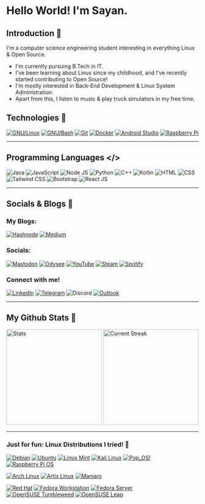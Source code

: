 # **Hello World!** I'm Sayan. 

## Introduction 👋
I'm a computer science engineering student interesting in everything Linux & Open Source.
- I'm currently pursuing B.Tech in IT.
- I've been learning about Linux since my childhood, and I've recently started contributing to Open Source!
- I'm mostly interested in Back-End Development & Linux System Administration.
- Apart from this, I listen to music & play truck simulators in my free time.

## Technologies 🧱
<a href="https://github.com/torvalds/linux" target="_blank">![GNU/Linux](https://img.shields.io/badge/GNU/Linux-003366?style=for-the-badge&logo=linux&logoColor=FFFFFF)</a>
<a href="https://www.gnu.org/software/bash" target="_blank">![GNU/Bash](https://img.shields.io/badge/GNU%2FBash-4EAA25?style=for-the-badge&logo=gnubash&logoColor=FFFFFF)</a>
<a href="https://git-scm.com/" target="_blank">![Git](https://img.shields.io/badge/Git-F05032?style=for-the-badge&logo=git&logoColor=FFFFFF)</a>
<a href="https://www.docker.com" target="_blank">![Docker](https://img.shields.io/badge/Docker-2496ED?style=for-the-badge&logo=docker&logoColor=FFFFFF)</a>
<a href="https://developer.android.com/studio" target="_blank">![Android Studio](https://img.shields.io/badge/Android%20Studio-3DDC84?style=for-the-badge&logo=androidstudio&logoColor=FFFFFF)</a>
<a href="https://www.raspberrypi.com/" target="_blank">![Raspberry Pi](https://img.shields.io/badge/Raspberry%20Pi-F05032?style=for-the-badge&logo=raspberrypi&logoColor=FFFFFF)</a>
<hr>

## Programming Languages </>
![Java](https://img.shields.io/badge/Java-F80000?style=for-the-badge&logo=oracle&logoColor=FFFFFF)
![JavaScript](https://img.shields.io/badge/JavaScript-F7DF1E?style=for-the-badge&logo=javascript&logoColor=000000)
![Node JS](https://img.shields.io/badge/Node.js-339933?style=for-the-badge&logo=nodedotjs&logoColor=FFFFFF)
![Python](https://img.shields.io/badge/Python-3776AB?style=for-the-badge&logo=python&logoColor=FFFFFF)
![C++](https://img.shields.io/badge/C%2B%2B-00599C?style=for-the-badge&logo=cplusplus&logoColor=FFFFFF)
![Kotlin](https://img.shields.io/badge/Kotlin-7F52FF?style=for-the-badge&logo=kotlin&logoColor=FFFFFF)
![HTML](https://img.shields.io/badge/HTML-E34F26?style=for-the-badge&logo=html5&logoColor=FFFFFF)
![CSS](https://img.shields.io/badge/CSS-1572B6?style=for-the-badge&logo=css3&logoColor=FFFFFF)
![Tailwind CSS](https://img.shields.io/badge/Tailwind_CSS-06B6D4?style=for-the-badge&logo=tailwindcss&logoColor=FFFFFF)
![Bootstrap](https://img.shields.io/badge/Bootstrap-7952B3?style=for-the-badge&logo=bootstrap&logoColor=FFFFFF)
![React JS](https://img.shields.io/badge/React.js-61DAFB?style=for-the-badge&logo=react&logoColor=000000)
<hr>

## Socials & Blogs 🔗
### My Blogs:
<a href="https://hashnode.com/@sayan713" target="_blank">![Hashnode](https://img.shields.io/badge/Hashnode-2962FF?style=for-the-badge&logo=hashnode&logoColor=FFFFFF)</a>
<a href="https://medium.com/@sayan713" target="_blank">![Medium](https://img.shields.io/badge/Medium-000000?style=for-the-badge&logo=medium&logoColor=FFFFFF)</a>
<br>

### Socials:
<a href="mastodon.social/@sayan111" target="_blank">![Mastodon](https://img.shields.io/badge/Mastodon-6364FF?style=for-the-badge&logo=mastodon&logoColor=FFFFFF)</a>
<a href="https://odysee.com/@Sayan:27d6d4a2a5c6a63452c0f4e735e85c11302c6937" target="_blank">![Odysee](https://img.shields.io/badge/Odysee-EF1970?style=for-the-badge&logo=odysee&logoColor=FFFFFF)</a>
<a href="https://www.youtube.com/@sayan1122" target="_blank">![YouTube](https://img.shields.io/badge/YouTube-FF0000?style=for-the-badge&logo=youtube&logoColor=FFFFFF)</a>
<a href="https://steamcommunity.com/profiles/76561199190459916" target="_blank">![Steam](https://img.shields.io/badge/Steam-000000?style=for-the-badge&logo=steam&logoColor=FFFFFF)</a>
<a href="https://open.spotify.com/user/e39bpmy567zzexokro0navfky?si=b08d4472a6f14bb2" target="_blank">![Spotify](https://img.shields.io/badge/Spotify-1DB954?style=for-the-badge&logo=spotify&logoColor=FFFFFF&link=https%3A%2F%2Fopen.spotify.com%2Fuser%2Fe39bpmy567zzexokro0navfky%3Fsi%3Daa6f053aa69e4866)</a>
<br>

### Connect with me!
<a href="https://www.linkedin.com/in/sayan-de-5360161b7" target="_blank">![LinkedIn](https://img.shields.io/badge/LinkedIn-0A66C2?style=for-the-badge&logo=linkedin&logoColor=FFFFFF)</a>
<a href="https://t.me/sayan7113" target="_blank">![Telegram](https://img.shields.io/badge/Telegram-26A5E4?style=for-the-badge&logo=telegram&logoColor=FFFFFF)</a>
![Discord](https://img.shields.io/badge/Discord-sayan1-5865F2?style=for-the-badge&logo=discord&logoColor=FFFFFF&labelColor=%235865F2&color=41454A)
<a href="mailto:sayande1122@outlook.in" target="_blank">![Outlook](https://img.shields.io/badge/Mail-0078D4?style=for-the-badge&logo=microsoftoutlook&logoColor=FFFFFF)</a>
<hr>

## My Github Stats 🔄
<div align="left">
    <img height="250dp" src="https://github-readme-stats.vercel.app/api?username=sayande717&theme=highcontrast&show_icons=true&hide_border=true&count_private=true&hide_title=true" alt="Stats" />
    <img height="250dp" src="https://github-readme-streak-stats.herokuapp.com/?user=sayande717&theme=highcontrast&hide_border=true" alt="Current Streak" />
</div>
<hr>

### Just for fun: Linux Distributions I tried! 🐧
<a href="https://www.debian.org" target="_blank">![Debian](https://img.shields.io/badge/Debian-A81D33?style=for-the-badge&logo=debian&logoColor=FFFFFF)</a>
<a href="https://ubuntu.com" target="_blank">![Ubuntu](https://img.shields.io/badge/Ubuntu-E95420?style=for-the-badge&logo=ubuntu&logoColor=FFFFFF)</a>
<a href="https://linuxmint.com" target="_blank">![Linux Mint](https://img.shields.io/badge/Linux%20Mint-87CF3E?style=for-the-badge&logo=linuxmint&logoColor=FFFFFF)</a>
<a href="https://www.kali.org" target="_blank">![Kali Linux](https://img.shields.io/badge/Kali%20Linux-557C94?style=for-the-badge&logo=kalilinux&logoColor=FFFFFFF)</a>
<a href="https://pop.system76.com" target="_blank">![Pop_OS!](https://img.shields.io/badge/Pop__OS!-48B9C7?style=for-the-badge&logo=popos&logoColor=FFFFFF)</a>
<a href="https://www.raspberrypi.com/software" target="_blank">![Raspberry Pi OS](https://img.shields.io/badge/Raspberry%20Pi%20OS-A22846?style=for-the-badge&logo=raspberrypi&logoColor=FFFFFF)</a>
<br>

<a href="https://archlinux.org">![Arch Linux](https://img.shields.io/badge/Arch%20Linux-1793D1?style=for-the-badge&logo=archlinux&logoColor=FFFFFF)</a>
<a href="https://artixlinux.org">![Artix Linux](https://img.shields.io/badge/Artix%20Linux-10A0CC?style=for-the-badge&logo=artixlinux&logoColor=FFFFFF)</a>
<a href="https://manjaro.org">![Manjaro](https://img.shields.io/badge/Manjaro-35BF5C?style=for-the-badge&logo=manjaro&logoColor=FFFFFF)</a>
<br>

<a href="https://www.redhat.com/en/technologies/linux-platforms/enterprise-linux">![Red Hat](https://img.shields.io/badge/Red%20Hat-EE0000?style=for-the-badge&logo=redhat&logoColor=FFFFFF)</a>
<a href="https://www.fedoraproject.org/workstation">![Fedora Workstation](https://img.shields.io/badge/Fedora%20Workstation-51A2DA?style=for-the-badge&logo=fedora&logoColor=FFFFFF)</a>
<a href="https://www.fedoraproject.org/server">![Fedora Server](https://img.shields.io/badge/Fedora%20Server-51A2DA?style=for-the-badge&logo=fedora&logoColor=FFFFFF)</a>
<a href="https://get.opensuse.org/tumbleweed">![OpenSUSE Tumbleweed](https://img.shields.io/badge/OpenSUSE%20Tumbleweed-73BA25?style=for-the-badge&logo=opensuse&logoColor=FFFFFF)</a>
<a href="https://get.opensuse.org/leap">![OpenSUSE Leap](https://img.shields.io/badge/OpenSUSE%20Leap-73BA25?style=for-the-badge&logo=opensuse&logoColor=FFFFFF)</a>